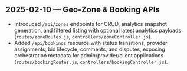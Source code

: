 ## 2025-02-10 — Geo-Zone & Booking APIs
- Introduced `/api/zones` endpoints for CRUD, analytics snapshot generation, and filtered listing with optional latest analytics payloads (`routes/zoneRoutes.js`, `controllers/zoneController.js`).
- Added `/api/bookings` resource with status transitions, provider assignments, bid lifecycle, comments, and disputes, exposing orchestration metadata for admin/provider/client applications (`routes/bookingRoutes.js`, `controllers/bookingController.js`).
